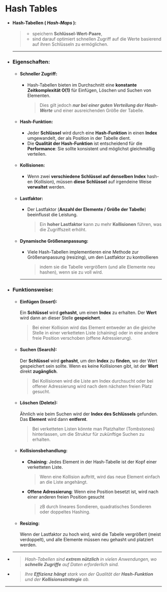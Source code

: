 # Hash Tables

  - #### Hash-Tabellen ( *Hash-Maps* ):  
      > - speichern **Schlüssel-Wert-Paare**,
      > - sind darauf optimiert schnellen Zugriff auf die Werte basierend auf ihren Schlüsseln zu ermöglichen. 

    ---

- ### Eigenschaften:

  - #### Schneller Zugriff:
    - Hash-Tabellen bieten im Durchschnitt eine **konstante Zeitkomplexität O(1)** für Einfügen, Löschen und Suchen von Elementen.  
      > Dies gilt jedoch ***nur bei einer guten Verteilung der Hash-Werte*** und einer ausreichenden Größe der Tabelle.

  - #### Hash-Funktion:
    - Jeder **Schlüssel** wird durch eine **Hash-Funktion** in einen **Index** umgewandelt, der als Position in der Tabelle dient. 
    - Die **Qualität der Hash-Funktion** ist entscheidend für die
      **Performance**: Sie sollte konsistent und möglichst gleichmäßig verteilen.

  - #### Kollisionen:
    - Wenn zwei **verschiedene Schlüssel auf denselben Index** hash-en (Kollision), 
    müssen **diese Schlüssel** auf irgendeine Weise **verwaltet** werden.

  - #### Lastfaktor:
    - Der Lastfaktor (**Anzahl der Elemente / Größe der Tabelle**) beeinflusst die Leistung. 
      > Ein **hoher Lastfaktor** kann zu mehr **Kollisionen** führen, was die Zugriffszeit erhöht.

  - #### Dynamische Größenanpassung:
    - Viele Hash-Tabellen implementieren eine Methode zur Größenanpassung (resizing), 
      um den Lastfaktor zu kontrollieren
      > indem sie die Tabelle vergrößern (und alle Elemente neu hashen), wenn sie zu voll wird.

    ---

- ### Funktionsweise:
  
  - #### Einfügen (Insert):
    Ein **Schlüssel** wird **gehasht**, um einen **Index** zu erhalten.
    Der **Wert** wird dann an dieser Stelle **gespeichert**. 
    > Bei einer Kollision wird das Element entweder an die gleiche Stelle in einer verketteten Liste (chaining) oder in eine andere freie Position verschoben (offene Adressierung).
    
  - #### Suchen (Search):
    Der **Schlüssel** wird **gehasht**, um den **Index** zu **finden**, wo der Wert gespeichert sein sollte.
    Wenn es keine Kollisionen gibt, ist der **Wert** direkt **zugänglich**. 
    > Bei Kollisionen wird die Liste am Index durchsucht oder bei offener Adressierung wird nach dem nächsten freien Platz gesucht.

  - #### Löschen (Delete):
    Ähnlich wie beim Suchen wird der **Index des Schlüssels** gefunden.  
    Das **Element** wird dann **entfernt**.  
    > Bei verketteten Listen könnte man Platzhalter (Tombstones) hinterlassen, um die Struktur für zukünftige Suchen zu erhalten.

  - #### Kollisionsbehandlung:
    - **Chaining**: Jedes Element in der Hash-Tabelle ist der Kopf einer verketteten Liste.  
      > Wenn eine Kollision auftritt, wird das neue Element einfach an die Liste angehängt.  

    - **Offene Adressierung**: Wenn eine Position besetzt ist, wird nach einer anderen freien Position gesucht
      > zB durch lineares Sondieren, quadratisches Sondieren oder doppeltes Hashing.

  - #### Resizing:
    Wenn der Lastfaktor zu hoch wird, wird die Tabelle vergrößert (meist verdoppelt), und alle Elemente müssen neu gehasht und platziert werden.

  ---

- > *Hash-Tabellen sind **extrem nützlich** in vielen Anwendungen, wo **schnelle Zugriffe** auf Daten erforderlich sind.* 
  
- > *Ihre **Effizienz hängt** stark von der Qualität der **Hash-Funktion** und der **Kollisionsstrategie** ab.*

---
